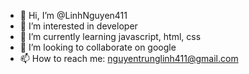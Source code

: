 - 👋 Hi, I’m @LinhNguyen411
- 👀 I’m interested in developer
- 🌱 I’m currently learning javascript, html, css
- 💞️ I’m looking to collaborate on google
- 📫 How to reach me: nguyentrunglinh411@gmail.com

<!---
LinhNguyen411/LinhNguyen411 is a ✨ special ✨ repository because its `README.md` (this file) appears on your GitHub profile.
You can click the Preview link to take a look at your changes.
--->
